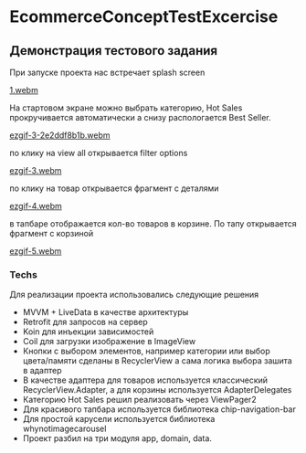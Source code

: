 # EcommerceConceptTestExcercise
## Демонстрация тестового задания

При запуске проекта нас встречает splash screen

[1.webm](https://user-images.githubusercontent.com/73552496/203527270-9a27de67-6630-4e53-8cdd-fdd78b7a0339.webm)

На стартовом экране можно выбрать категорию, Hot Sales прокручивается автоматически а снизу распологается Best Seller.

[ezgif-3-2e2ddf8b1b.webm](https://user-images.githubusercontent.com/73552496/203528016-3d278271-7386-4cf6-8a26-ff3694a7310c.webm)

по клику на view all открывается filter options

[ezgif-3.webm](https://user-images.githubusercontent.com/73552496/203529059-c8c840d7-5ab4-482f-b067-44a93b4b2636.webm)

по клику на товар открывается фрагмент с деталями

[ezgif-4.webm](https://user-images.githubusercontent.com/73552496/203529226-03a4121b-2adc-4d6c-9bf2-77843c582c12.webm)

в тапбаре отображается кол-во товаров в корзине. По тапу открывается фрагмент с корзиной

[ezgif-5.webm](https://user-images.githubusercontent.com/73552496/203529433-88e009b8-cf57-4480-bdd4-dea72ef40e44.webm)


### Techs

Для реализации проекта использовались следующие решения
- MVVM + LiveData в качестве архитектуры
- Retrofit для запросов на сервер
- Koin для инъекции зависимостей
- Coil для загрузки изображение в ImageView
- Кнопки с выбором элементов, например категории или выбор цвета/памяти сделаны в RecyclerView а сама логика выбора зашита в адаптер
- В качестве адаптера для товаров используется классический RecyclerView.Adapter, а для корзины используется AdapterDelegates
- Категорию Hot Sales решил реализовать через ViewPager2
- Для красивого тапбара используется библиотека chip-navigation-bar
- Для простой карусели используется библиотека whynotimagecarousel
- Проект разбил на три модуля app, domain, data.
